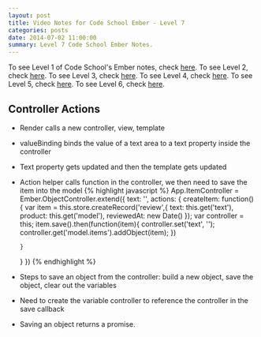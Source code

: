 ```yaml
---
layout: post
title: Video Notes for Code School Ember - Level 7
categories: posts
date: 2014-07-02 11:00:00
summary: Level 7 Code School Ember Notes.
---
```


To see Level 1 of Code School's Ember notes, check [here](http://landonmarder.com/posts/2014/05/23/code-school-ember-level-1/).
To see Level 2, check [here](http://landonmarder.com/posts/2014/06/27/code-school-ember-level-2/).
To see Level 3, check [here](http://landonmarder.com/posts/2014/06/28/code-school-ember-level-3/).
To see Level 4, check [here](http://landonmarder.com/posts/2014/06/29/code-school-ember-level-4/).
To see Level 5, check [here](http://landonmarder.com/posts/2014/06/30/code-school-ember-level-5/).
To see Level 6, check [here](http://landonmarder.com/posts/2014/06/30/code-school-ember-level-6/).

Controller Actions
---
- Render calls a new controller, view, template
- valueBinding binds the value of a text area to a text property inside the controller
- Text property gets updated and then the template gets updated
- Action helper calls function in the controller, we then need to save the item into the model
{% highlight javascript %}
App.ItemController = Ember.ObjectController.extend({
    text: '',
    actions: {
      createItem: function() {
        var item = this.store.createRecord('review',{
            text: this.get('text'),
            product: this.get('model'),
            reviewedAt: new Date()
        });
        var controller = this;
        item.save().then(function(item){
          controller.set('text', '');
          controller.get('model.items').addObject(item);
        })

      }
    }
})
{% endhighlight %}
- Steps to save an object from the controller: build a new object, save the object, clear out the variables
- Need to create the variable controller to reference the controller in the save callback
- Saving an object returns a promise.
